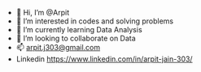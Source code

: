 - 👋 Hi, I’m @Arpit
- 👀 I’m interested in codes and solving problems
- 🌱 I’m currently learning Data Analysis
- 💞️ I’m looking to collaborate on Data
- 📫 arpit.j303@gmail.com
- Linkedin https://www.linkedin.com/in/arpit-jain-303/

<!---
Arpit303/Arpit303 is a ✨ special ✨ repository because its `README.md` (this file) appears on your GitHub profile.
You can click the Preview link to take a look at your changes.
--->
